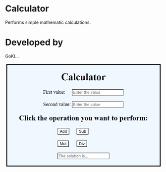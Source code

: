 # Calculator
 Performs simple mathematic calculations.
# Developed by
GoKI...

![Alt text](image.png)